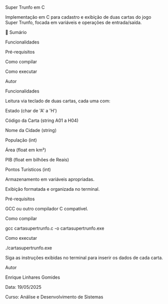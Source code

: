 Super Trunfo em C



Implementação em C para cadastro e exibição de duas cartas do jogo Super Trunfo, focada em variáveis e operações de entrada/saída.

📑 Sumário

Funcionalidades

Pré-requisitos

Como compilar

Como executar

Autor

Funcionalidades

Leitura via teclado de duas cartas, cada uma com:

Estado (char de 'A' a 'H')

Código da Carta (string A01 a H04)

Nome da Cidade (string)

População (int)

Área (float em km²)

PIB (float em bilhões de Reais)

Pontos Turísticos (int)

Armazenamento em variáveis apropriadas.

Exibição formatada e organizada no terminal.

Pré-requisitos

GCC ou outro compilador C compatível.

Como compilar

gcc cartasupertrunfo.c -o cartasupertrunfo.exe

Como executar

./cartasupertrunfo.exe

Siga as instruções exibidas no terminal para inserir os dados de cada carta.

Autor

Enrique Linhares Gomides

Data: 19/05/2025

Curso: Análise e Desenvolvimento de Sistemas